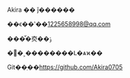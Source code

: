Akira �� ǰ������

��ϵ��ʽ��1225658998@qq.com

���꣺�㶫��ݸ

��˲��������Լ�ѧϰ��

Git��ַ��https://github.com/Akira0705

